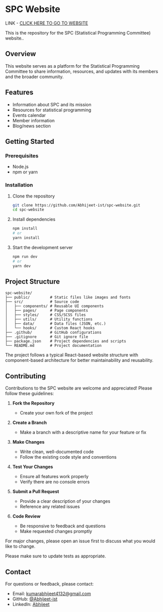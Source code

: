 # SPC Website
LINK - [CLICK HERE TO GO TO WEBSITE](https://spc-gamma.vercel.app/)

This is the repository for the SPC (Statistical Programming Committee) website..

## Overview

This website serves as a platform for the Statistical Programming Committee to share information, resources, and updates with its members and the broader community.

## Features

- Information about SPC and its mission
- Resources for statistical programming
- Events calendar
- Member information
- Blog/news section

## Getting Started

### Prerequisites

- Node.js
- npm or yarn

### Installation

1. Clone the repository
    ```bash
    git clone https://github.com/Abhijeet-ist/spc-website.git
    cd spc-website
    ```

2. Install dependencies
    ```bash
    npm install
    # or
    yarn install
    ```

3. Start the development server
    ```bash
    npm run dev
    # or
    yarn dev
    ```

## Project Structure

```
spc-website/
├── public/         # Static files like images and fonts
├── src/            # Source code
│   ├── components/ # Reusable UI components
│   ├── pages/      # Page components
│   ├── styles/     # CSS/SCSS files
│   ├── utils/      # Utility functions
│   ├── data/       # Data files (JSON, etc.)
│   └── hooks/      # Custom React hooks
├── .github/        # GitHub configurations
├── .gitignore      # Git ignore file
├── package.json    # Project dependencies and scripts
└── README.md       # Project documentation
```

The project follows a typical React-based website structure with component-based architecture for better maintainability and reusability.

## Contributing
Contributions to the SPC website are welcome and appreciated! Please follow these guidelines:

1. **Fork the Repository**
    - Create your own fork of the project

2. **Create a Branch**
    - Make a branch with a descriptive name for your feature or fix

3. **Make Changes**
    - Write clean, well-documented code
    - Follow the existing code style and conventions

4. **Test Your Changes**
    - Ensure all features work properly
    - Verify there are no console errors

5. **Submit a Pull Request**
    - Provide a clear description of your changes
    - Reference any related issues

6. **Code Review**
    - Be responsive to feedback and questions
    - Make requested changes promptly

For major changes, please open an issue first to discuss what you would like to change.

Please make sure to update tests as appropriate.

<!-- ## License

This project is licensed under the [LICENSE NAME] - see the LICENSE file for details. -->

## Contact

For questions or feedback, please contact:

- Email: kumarabhijeet4132@gmail.com
- GitHub: [@Abhijeet-ist](https://github.com/Abhijeet-ist)
- LinkedIn: [Abhijeet](https://linkedin.com/in/abhijeet)
